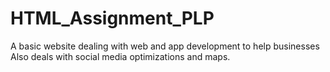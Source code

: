 # HTML_Assignment_PLP
A basic website dealing with web and app development to help businesses 
Also deals with social media optimizations and maps.
